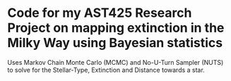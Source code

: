 # Code for my AST425 Research Project on mapping extinction in the Milky Way using Bayesian statistics

Uses Markov Chain Monte Carlo (MCMC) and No-U-Turn Sampler (NUTS) to solve for the Stellar-Type, Extinction and Distance towards a star.
